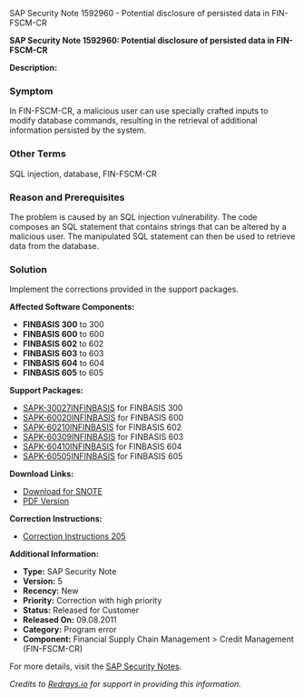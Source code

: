 SAP Security Note 1592960 - Potential disclosure of persisted data in FIN-FSCM-CR

**SAP Security Note 1592960: Potential disclosure of persisted data in FIN-FSCM-CR**

**Description:**

### Symptom
In FIN-FSCM-CR, a malicious user can use specially crafted inputs to modify database commands, resulting in the retrieval of additional information persisted by the system.

### Other Terms
SQL injection, database, FIN-FSCM-CR

### Reason and Prerequisites
The problem is caused by an SQL injection vulnerability. The code composes an SQL statement that contains strings that can be altered by a malicious user. The manipulated SQL statement can then be used to retrieve data from the database.

### Solution
Implement the corrections provided in the support packages.

**Affected Software Components:**
- **FINBASIS 300** to 300
- **FINBASIS 600** to 600
- **FINBASIS 602** to 602
- **FINBASIS 603** to 603
- **FINBASIS 604** to 604
- **FINBASIS 605** to 605

**Support Packages:**
- [SAPK-30027INFINBASIS](https://me.sap.com/supportpackage/SAPK-30027INFINBASIS) for FINBASIS 300
- [SAPK-60020INFINBASIS](https://me.sap.com/supportpackage/SAPK-60020INFINBASIS) for FINBASIS 600
- [SAPK-60210INFINBASIS](https://me.sap.com/supportpackage/SAPK-60210INFINBASIS) for FINBASIS 602
- [SAPK-60309INFINBASIS](https://me.sap.com/supportpackage/SAPK-60309INFINBASIS) for FINBASIS 603
- [SAPK-60410INFINBASIS](https://me.sap.com/supportpackage/SAPK-60410INFINBASIS) for FINBASIS 604
- [SAPK-60505INFINBASIS](https://me.sap.com/supportpackage/SAPK-60505INFINBASIS) for FINBASIS 605

**Download Links:**
- [Download for SNOTE](https://notesdownloads.sap.com/note/0040000009457242017)
- [PDF Version](https://userapps.support.sap.com/sap/support/sfm/notes/print/0001592960?language=en-US&token=186B712D4B3D4B1D916D7CBA15746EAA)

**Correction Instructions:**
- [Correction Instructions 205](https://me.sap.com/corrins/0001592960/205)

**Additional Information:**
- **Type:** SAP Security Note
- **Version:** 5
- **Recency:** New
- **Priority:** Correction with high priority
- **Status:** Released for Customer
- **Released On:** 09.08.2011
- **Category:** Program error
- **Component:** Financial Supply Chain Management > Credit Management (FIN-FSCM-CR)

For more details, visit the [SAP Security Notes](https://me.sap.com/).

*Credits to [Redrays.io](https://redrays.io) for support in providing this information.*